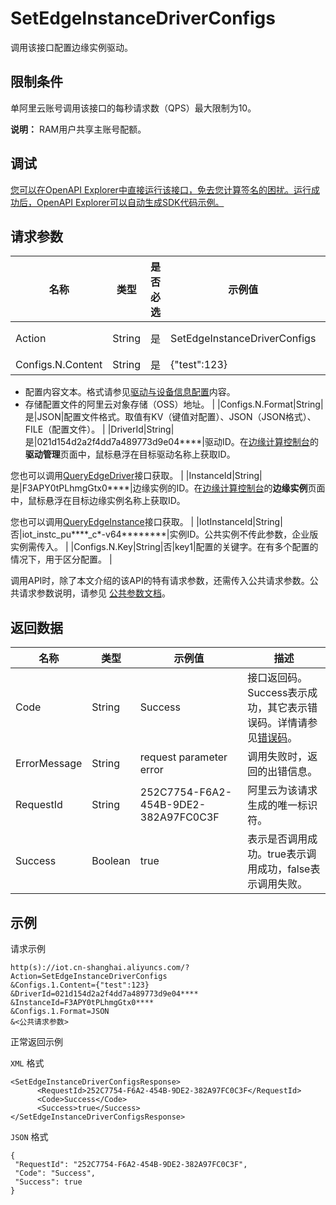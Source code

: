 # SetEdgeInstanceDriverConfigs

调用该接口配置边缘实例驱动。

## 限制条件

单阿里云账号调用该接口的每秒请求数（QPS）最大限制为10。

**说明：** RAM用户共享主账号配额。

## 调试

[您可以在OpenAPI Explorer中直接运行该接口，免去您计算签名的困扰。运行成功后，OpenAPI Explorer可以自动生成SDK代码示例。](https://api.aliyun.com/#product=Iot&api=SetEdgeInstanceDriverConfigs&type=RPC&version=2018-01-20)

## 请求参数

|名称|类型|是否必选|示例值|描述|
|--|--|----|---|--|
|Action|String|是|SetEdgeInstanceDriverConfigs|系统规定参数。取值：SetEdgeInstanceDriverConfigs。 |
|Configs.N.Content|String|是|\{"test":123\}|配置内容，可以选择传入：

 -   配置内容文本。格式请参见[驱动与设备信息配置](~~120906~~)内容。
-   存储配置文件的阿里云对象存储（OSS）地址。 |
|Configs.N.Format|String|是|JSON|配置文件格式。取值有KV（键值对配置）、JSON（JSON格式）、FILE（配置文件）。 |
|DriverId|String|是|021d154d2a2f4dd7a489773d9e04\*\*\*\*|驱动ID。在[边缘计算控制台](https://iot.console.aliyun.com/le/instance/list)的**驱动管理**页面中，鼠标悬浮在目标驱动名称上获取ID。

 您也可以调用[QueryEdgeDriver](~~155776~~)接口获取。 |
|InstanceId|String|是|F3APY0tPLhmgGtx0\*\*\*\*|边缘实例的ID。在[边缘计算控制台](https://iot.console.aliyun.com/le/instance/list)的**边缘实例**页面中，鼠标悬浮在目标边缘实例名称上获取ID。

 您也可以调用[QueryEdgeInstance](~~135214~~)接口获取。 |
|IotInstanceId|String|否|iot\_instc\_pu\*\*\*\*\_c\*-v64\*\*\*\*\*\*\*\*|实例ID。公共实例不传此参数，企业版实例需传入。 |
|Configs.N.Key|String|否|key1|配置的关键字。在有多个配置的情况下，用于区分配置。 |

调用API时，除了本文介绍的该API的特有请求参数，还需传入公共请求参数。公共请求参数说明，请参见 [公共参数文档](~~30561~~)。

## 返回数据

|名称|类型|示例值|描述|
|--|--|---|--|
|Code|String|Success|接口返回码。Success表示成功，其它表示错误码。详情请参见[错误码](~~135200~~)。 |
|ErrorMessage|String|request parameter error|调用失败时，返回的出错信息。 |
|RequestId|String|252C7754-F6A2-454B-9DE2-382A97FC0C3F|阿里云为该请求生成的唯一标识符。 |
|Success|Boolean|true|表示是否调用成功。true表示调用成功，false表示调用失败。 |

## 示例

请求示例

```
http(s)://iot.cn-shanghai.aliyuncs.com/?Action=SetEdgeInstanceDriverConfigs
&Configs.1.Content={"test":123}
&DriverId=021d154d2a2f4dd7a489773d9e04****
&InstanceId=F3APY0tPLhmgGtx0****
&Configs.1.Format=JSON
&<公共请求参数>
```

正常返回示例

`XML` 格式

```
<SetEdgeInstanceDriverConfigsResponse>
      <RequestId>252C7754-F6A2-454B-9DE2-382A97FC0C3F</RequestId>
      <Code>Success</Code>
      <Success>true</Success>
</SetEdgeInstanceDriverConfigsResponse>
```

`JSON` 格式

```
{
 "RequestId": "252C7754-F6A2-454B-9DE2-382A97FC0C3F",
 "Code": "Success",
 "Success": true
}
```

